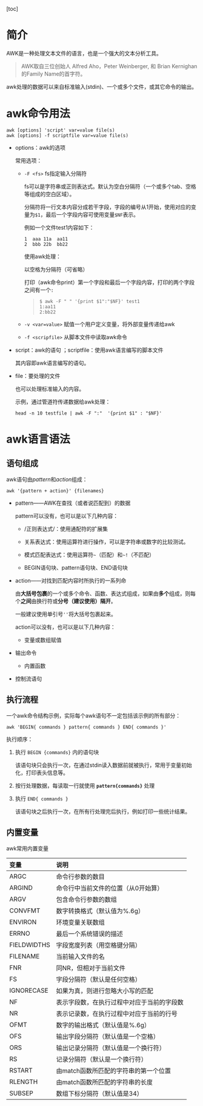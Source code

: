 [toc]

# 简介

AWK是一种处理文本文件的语言，也是一个强大的文本分析工具。

> AWK取自三位创始人 Alfred Aho，Peter Weinberger, 和 Brian Kernighan 的Family Name的首字符。

awk处理的数据可以来自标准输入(stdin)、一个或多个文件，或其它命令的输出。



# awk命令用法

```shell
awk [options] 'script' var=value file(s)
awk [options] -f scriptfile var=value file(s)
```

- options：awk的选项

  常用选项：

  - `-F <fs>`   fs指定输入分隔符

    fs可以是字符串或正则表达式。默认为空白分隔符（一个或多个tab、空格等组成的空白区域）。

    分隔符将一行文本内容分成若干字段，字段的编号从1开始，使用对应的变量为`$1`，最后一个字段内容可使用变量`$NF`表示。

    例如一个文件test1内容如下：

    ```
    1  aaa 11a  aa11
    2  bbb 22b  bb22
    ```

    使用awk处理：

    以空格为分隔符（可省略）

    打印（awk命令print）第一个字段和最后一个字段内容，打印的两个字段之间有一个`:`

    > ```shell
    > $ awk -F " " '{print $1":"$NF}' test1
    > 1:aa11
    > 2:bb22
    > ```

  - `-v <var=value>`   赋值一个用户定义变量，将外部变量传递给awk

  - `-f <scripfile>`  从脚本文件中读取awk命令

    

- script：awk的语句 ；scriptfile：使用awk语言编写的脚本文件

  其内容即awk语言编写的语句。

  

- file：要处理的文件

  也可以处理标准输入的内容。

  示例，通过管道符传递数据给awk处理：

  ```shell
  head -n 10 testfile | awk -F ":"  '{print $1" : "$NF}'
  ```



# awk语言语法

## 语句组成

awk语句由*pattern*和*action*组成：

```shell
awk '{pattern + action}' {filenames}
```



- pattern——AWK在查找（或者说匹配到）的数据

  pattern可以没有，也可以是以下几种内容：

  - /正则表达式/：使用通配符的扩展集

  - 关系表达式：使用运算符进行操作，可以是字符串或数字的比较测试。

  - 模式匹配表达式：使用运算符`~`（匹配）和`~!`（不匹配）

  - BEGIN语句块、pattern语句块、END语句块

  

- action——对找到匹配内容时所执行的一系列命

  由**大括号包裹**的一个或多个命令、函数、表达式组成，如果由**多个**组成，则每个**之间**由换行符或**分号（建议使用）隔开**。

  一般建议使用单引号`''`将大括号包裹起来。

  action可以没有，也可以是以下几种内容：

  - 变量或数组赋值
- 输出命令
  - 内置函数
- 控制流语句



## 执行流程

一个awk命令结构示例，实际每个awk语句不一定包括该示例的所有部分：

```shell
awk 'BEGIN{ commands } pattern{ commands } END{ commands }'
```

执行顺序：

1. 执行 `BEGIN {commands}` 内的语句块

   该语句块只会执行一次，在通过stdin读入数据前就被执行，常用于变量初始化，打印表头信息等。

2. 按行处理数据，每读取一行就使用 **`pattern{commands}`** 处理

3. 执行 `END{ commands }` 

   该语句块之后执行一次，在所有行处理完后执行，例如打印一些统计结果。



## 内置变量

awk常用内置变量

| 变量        | 说明                                       |
| :---------- | :----------------------------------------- |
| ARGC        | 命令行参数的数目                           |
| ARGIND      | 命令行中当前文件的位置（从0开始算）        |
| ARGV        | 包含命令行参数的数组                       |
| CONVFMT     | 数字转换格式（默认值为%.6g）               |
| ENVIRON     | 环境变量关联数组                           |
| ERRNO       | 最后一个系统错误的描述                     |
| FIELDWIDTHS | 字段宽度列表（用空格键分隔）               |
| FILENAME    | 当前输入文件的名                           |
| FNR         | 同NR，但相对于当前文件                     |
| FS          | 字段分隔符（默认是任何空格）               |
| IGNORECASE  | 如果为真，则进行忽略大小写的匹配           |
| NF          | 表示字段数，在执行过程中对应于当前的字段数 |
| NR          | 表示记录数，在执行过程中对应于当前的行号   |
| OFMT        | 数字的输出格式（默认值是%.6g）             |
| OFS         | 输出字段分隔符（默认值是一个空格）         |
| ORS         | 输出记录分隔符（默认值是一个换行符）       |
| RS          | 记录分隔符（默认是一个换行符）             |
| RSTART      | 由match函数所匹配的字符串的第一个位置      |
| RLENGTH     | 由match函数所匹配的字符串的长度            |
| SUBSEP      | 数组下标分隔符（默认值是34）               |

